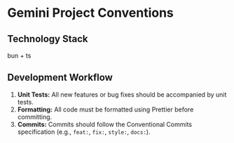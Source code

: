 # Gemini Project Conventions

## Technology Stack

bun + ts

## Development Workflow

1.  **Unit Tests:** All new features or bug fixes should be accompanied by unit tests.
2.  **Formatting:** All code must be formatted using Prettier before committing.
3.  **Commits:** Commits should follow the Conventional Commits specification (e.g., `feat:`, `fix:`, `style:`, `docs:`).